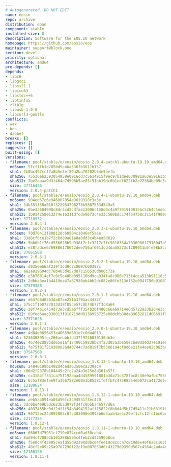 ```yaml
---
# Autogenerated. DO NOT EDIT.
name: eosio
repo: archive
distribution: eoan
component: stable
installed-size: 0
description: Software for the EOS.IO network
homepage: https://github.com/eosio/eos
maintainer: support@block.one
section: devel
priority: optional
architecture: amd64
pre-depends: []
depends:
- libc6
- libgcc1
- libssl1.1
- libicu63
- libstdc++6
- libtinfo5
- zlib1g
- libusb-1.0-0
- libcurl3-gnutls
conflicts:
- wax
- bos
- daobet
breaks: []
replaces: []
suggests: []
built-using: []
versions:
- filename: pool/stable/e/eosio/eosio_2.0.4-patch1-ubuntu-19.10_amd64.deb
  md5sum: 5fcf1fb1d785bd5c46a536fb3811b157
  sha1: 7b0bc497ccf7a8b5e5ef89a2ba70202b54e5befb
  sha256: 75536eb2393054958e0916cd7c5614915f9ec97b1dee030981a63e59163b5651
  sha512: 7be2eaaa9d3f464e7d598b5ae85f51bb19dc6b1edf622fb2e22384bd09c5a2438695267e20f10a93d4b414c87256f1a4b451dd624fb2994aa6a1f6565fc233db
  size: 37716476
  version: 2.0.4-patch1
- filename: pool/stable/e/eosio/eosio_2.0.4-1-ubuntu-19.10_amd64.deb
  md5sum: 904ed67c6e946007854e9619318c3a3e
  sha1: 34b351f56a010f322954798278b58875534549a5
  sha256: 0be3a604998c8dc3cd2cdfae13006c158d0c4a9f791919015bc5264c1eda3569
  sha512: 1b914258013274e16311dfcde9673c4e33c560bdcc74f54758c3c141f900da179207f9f4f3256d37e3d768834e8de3fda3154bcf052fbfbba3b3ab4fc3f92f99
  size: 37718932
  version: 2.0.4-1
- filename: pool/stable/e/eosio/eosio_2.0.3-1-ubuntu-19.10_amd64.deb
  md5sum: 70d70413f808128c60504c1046ef5aee
  sha1: 33d8cf6ce1b7f2cbd80a81a8a0dd3c4b4ea5d819
  sha256: 5bb0b1f76cd556628b9d938f7cfc3217c7fc9816334a7836988f7916047a52a4
  sha512: e38fadce6769886170622dee756af6913cd4da55273c1209911b5fe98b2cd4b5c7931830c3c3b150456a42485da93db3d67a7515f6a3245ed96f39882ad0f057
  size: 37651568
  version: 2.0.3-1
- filename: pool/stable/e/eosio/eosio_2.0.2-1-ubuntu-19.10_amd64.deb
  md5sum: d035eeb6af219f3cd9c2c8697b60397c
  sha1: aa1a819604dc78b403d457d87c156530db06c73a
  sha256: e3b76014ef7c0c5e40be095116bd9ca934fa8c900e713f4cea513b91110c55db
  sha512: 2dbba3ea1b4419ea47a87939ab4bb2dc082e86fe313df52c094f756b910875ca8c6792c3f9d2656f649dc44c04948dfbe38a71c48338549ff7944708fb149453
  size: 37579388
  version: 2.0.2-1
- filename: pool/stable/e/eosio/eosio_2.0.1-1-ubuntu-19.10_amd64.deb
  md5sum: d647d6d0363da87ae251b3f91ac4432f
  sha1: 575c1f1b0727813d38f85ce57c8b74b77f3c8a64
  sha256: 28f74b1c454d73e3cd5a6fff354b2bf480c66a69714e6d5722923b264e3cf3a2
  sha512: 09fed6aac938813f910719dd0138993725eb8dcbb80da89632811d06691f9b2a0f1b3d3b86eaf39943ffa05e123fd8047ccae35499ddaea80553da53b3340f25
  size: 37571628
  version: 2.0.1-1
- filename: pool/stable/e/eosio/eosio_2.0.0-1-ubuntu-19.10_amd64.deb
  md5sum: 4d84e0656453e46659d601e7c0da4013
  sha1: 523630895fec266aebbbfd437f9746030136db3e
  sha256: 4674e2d88bdd65e1af17400c59838b24f23d05a3be50ecbe0dded37e191e8781
  sha512: fe75f81f219389826d43744c7ad819f7b5386194cf8d6e21fe4ee02c063be096dfa905931d487f2f9203272a39c3811326038f674eba694ee1afafbe29125877
  size: 37547568
  version: 2.0.0-1
- filename: pool/stable/e/eosio/eosio_1.8.13-1-ubuntu-19.10_amd64.deb
  md5sum: 24840c99b1492d4ceda6350eca339ac4
  sha1: c06d2f2378b104449c2fc2a24a3e25e8d361b57f
  sha256: cc3184ff331ca75f192aaa4d4589591881a3da71c378fbc8c30e9afbc7556253
  sha512: 6c5af83efee9fa3667582e60e1b85381feffb4c47588354eb072ca4172d5d2c76c0aae04292faf41f78b3af35987926a494934f41a9082a715ed2a91283ba4cd
  size: 12188624
  version: 1.8.13-1
- filename: pool/stable/e/eosio/eosio_1.8.12-1-ubuntu-19.10_amd64.deb
  md5sum: aeb5a4891ea04d56fc3c94531f3ec420
  sha1: 3dc0be469b5dc623b3d978f34fc0b5ba46577d6a
  sha256: 4037455bc0df2df1f54b8494152aff15822f8b8d4d5bf7d5411c21b6319f8da8
  sha512: 90712ec24d092803c0fc303090e3993b6d3aab4ae4c29ef1cfc12fc1bc6beee0a95a4fd0e22d298a2f2e28274d3aeb9b32979535880a6ebe72b37a0849c55741
  size: 12177384
  version: 1.8.12-1
- filename: pool/stable/e/eosio/eosio_1.8.11-1-ubuntu-19.10_amd64.deb
  md5sum: 66067d75931cf719e074ccd0ad50cab4
  sha1: 8ad94cf708b2b101288b595c4feb2cd22590b8ce
  sha256: f5e0c4f43905ceafd55d92398d0bc64fee10c8ccca7c819d6e40f6a8c103b0b2
  sha512: 48cf2e89c25a9787290f22cf3e087853d6c4327969350d567c4564c2ada4d8a5580119c0077f8213b348eceac69a2f63d3ebb38567777c87bf981bffd581970f
  size: 12186120
  version: 1.8.11-1
---
```

